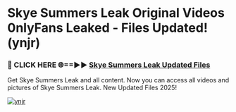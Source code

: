 # Skye Summers Leak Original Videos 0nlyFans Leaked - Files Updated! (ynjr)

<h3>🔴 CLICK HERE 🌐==►► <a href="https://tinyurl.com/2wckxsce" rel="nofollow">Skye Summers Leak Updated Files</a></h3>

Get Skye Summers Leak and all content. Now you can access all videos and pictures of Skye Summers Leak. New Updated Files 2025!

[![ynjr](https://i.imgur.com/AFduVYN.gif)](https://tinyurl.com/2wckxsce)
